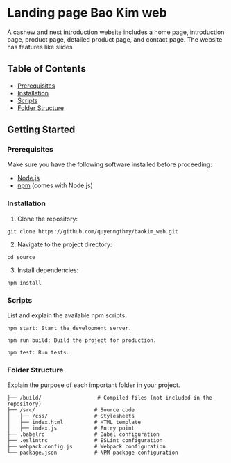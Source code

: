 # Landing page Bao Kim web

A cashew and nest introduction website includes a home page, introduction page, product page, detailed product page, and contact page. The website has features like slides

## Table of Contents

- [Prerequisites](#prerequisites)
- [Installation](#installation)
- [Scripts](#scripts)
- [Folder Structure](#folder-structure)

## Getting Started

### Prerequisites

Make sure you have the following software installed before proceeding:

- [Node.js](https://nodejs.org/)
- [npm](https://www.npmjs.com/) (comes with Node.js)

### Installation

1. Clone the repository:
```
git clone https://github.com/quyenngthmy/baokim_web.git
```
2. Navigate to the project directory:
```
cd source
```
3. Install dependencies:
```
npm install
```

### Scripts
List and explain the available npm scripts:
```
npm start: Start the development server.
```
```
npm run build: Build the project for production.
```
```
npm test: Run tests.
```
### Folder Structure
Explain the purpose of each important folder in your project.
```
├── /build/                  # Compiled files (not included in the repository)
├── /src/                   # Source code
│   ├── /css/               # Stylesheets
│   ├── index.html          # HTML template
│   ├── index.js            # Entry point
├── .babelrc                # Babel configuration
├── .eslintrc               # ESLint configuration
├── webpack.config.js       # Webpack configuration
└── package.json            # NPM package configuration
```
